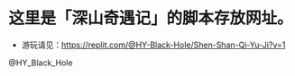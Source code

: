 # 这里是「深山奇遇记」的脚本存放网址。

- 游玩请见：https://replit.com/@HY-Black-Hole/Shen-Shan-Qi-Yu-Ji?v=1



@HY_Black_Hole
